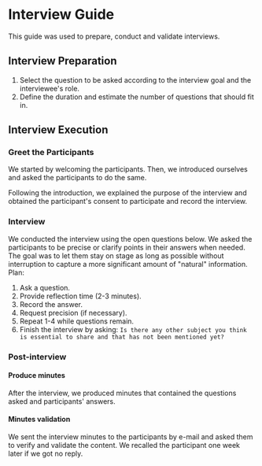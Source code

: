 # Interview Guide
This guide was used to prepare, conduct and validate interviews.

## Interview Preparation
1. Select the question to be asked according to the interview goal and the interviewee's role.
2. Define the duration and estimate the number of questions that should fit in.

## Interview Execution

### Greet the Participants
We started by welcoming the participants. Then, we introduced ourselves and asked the participants to do the same. 

Following the introduction, we explained the purpose of the interview and obtained the participant's consent to participate and record the interview.

### Interview
We conducted the interview using the open questions below. We asked the participants to be precise or clarify points in their answers when needed. The goal was to let them stay on stage as long as possible without interruption to capture a more significant amount of "natural" information. Plan:

1. Ask a question.
2. Provide reflection time (2-3 minutes).
3. Record the answer.
4. Request precision (if necessary).
5. Repeat 1-4 while questions remain.
6. Finish the interview by asking:
```Is there any other subject you think is essential to share and that has not been mentioned yet? ```

### Post-interview

#### Produce minutes
After the interview, we produced minutes that contained the questions asked and participants' answers.

#### Minutes validation
We sent the interview minutes to the participants by e-mail and asked them to verify and validate the content. We recalled the participant one week later if we got no reply.
